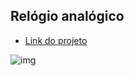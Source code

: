 ## Relógio analógico

- [Link do projeto](https://wanderson648.github.io/relogio-analogico/)

![img](https://user-images.githubusercontent.com/62625309/155204687-aa996573-8505-4957-a306-e03b326ab864.png)
